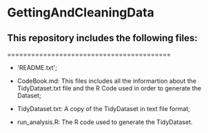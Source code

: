 # GettingAndCleaningData

## This repository includes the following files:
=========================================

* 'README.txt';

* CodeBook.md: This files includes all the informartion about the TidyDataset.txt file and the R Code used in order to generate the Dataset;

* TidyDataset.txt: A copy of the TidyDataset in text file format;

* run_analysis.R: The R code used to generate the TidyDataset.